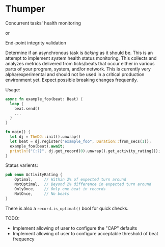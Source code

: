 # Thumper
Concurrent tasks' health monitoring 

or

End-point integrity validation

Determine if an asynchronous task is _ticking_ as it should be. This is an attempt to implement system health status monitoring. This collects and analyzes metrics delivered from ticks/beats that occur either in various parts of your program, system, and/or network. This is currently very alpha/experimental and should not be used in a critical production environment yet. Expect possible breaking changes frequently. 

Usage:
```rust
async fn example_foo(beat: Beat) {
  loop {
    beat.send()
    ...
  }
}

fn main() {
  let dj = TheDJ::init().unwrap()
  let beat = dj.register("example_foo", Duration::from_secs(1));
  example_foo(beat).await;
  println!("{:?}", dj.get_record(0).unwrap().get_activity_rating());
}
```

Status varients:
```rust
pub enum ActivityRating {
    Optimal,     // Within 2% of expected turn around
    NotOptimal,  // Beyond 2% difference in expected turn around
    OnlyOnce,    // Only one beat in records
    NotOnce,     // No beats
}
```
There is also a `record.is_optimal()` bool for quick checks.

TODO:
- Implement allowing of user to configure the "CAP" defaults
- Implement allowing of user to configure acceptable threshold of
  beat frequency

